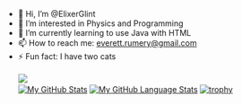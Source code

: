 - 👋 Hi, I’m @ElixerGlint
- 👀 I’m interested in Physics and Programming
- 🌱 I’m currently learning to use Java with HTML
- 📫 How to reach me: everett.rumery@gmail.com
- ⚡ Fun fact: I have two cats
<br><br>
![](https://github-readme-streak-stats.herokuapp.com/?user=ElixerGlint&theme=tokyonight&hide_border=false)<br/>
[![My GitHub Stats](https://github-readme-stats.vercel.app/api/?username=ElixerGlint&count_private=true&theme=tokyonight&showicons=true)]()
[![My GitHub Language Stats](https://github-readme-stats.vercel.app/api/top-langs/?username=ElixerGlint&langs_count=5&theme=tokyonight)]()
[![trophy](https://github-profile-trophy.vercel.app/?username=ElixerGlint&margin-w=8)](https://github.com/ryo-ma/github-profile-trophy)
